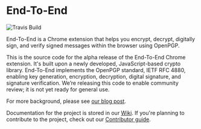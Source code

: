 End-To-End
==========

![Travis Build](https://travis-ci.org/google/end-to-end.svg "End to End Travis Build")

End-To-End is a Chrome extension that helps you encrypt, decrypt, digitally sign, and verify signed messages within the browser using OpenPGP.

This is the source code for the alpha release of the End-To-End Chrome extension. It's built upon a newly developed, JavaScript-based crypto library. End-To-End implements the OpenPGP standard, IETF RFC 4880, enabling key generation, encryption, decryption, digital signature, and signature verification. We’re releasing this code to enable community review; it is not yet ready for general use.

For more background, please see [our blog post](http://googleonlinesecurity.blogspot.com/2014/06/making-end-to-end-encryption-easier-to.html).

Documentation for the project is stored in our [Wiki](https://github.com/google/end-to-end/wiki/). If you're planning to contribute to the project, check out our [Contributor guide](CONTRIBUTING.md).
